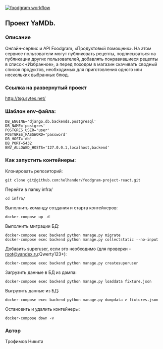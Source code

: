 [![foodgram workflow](https://github.com/helhander/foodgram-project-react/actions/workflows/foodgram_workflow.yml/badge.svg)](https://github.com/helhander/foodgram-project-react/actions/workflows/foodgram_workflow.yml)
## Проект YaMDb.
### Описание
Онлайн-сервис и API Foodgram, «Продуктовый помощник». 
На этом сервисе пользователи могут публиковать рецепты, подписываться на публикации других пользователей, добавлять понравившиеся рецепты в список «Избранное», а перед походом в магазин скачивать сводный список продуктов, необходимых для приготовления одного или нескольких выбранных блюд.

### Ссылка на развернутый проект
http://tsg.sytes.net/

### Шаблон env-файла:

```
DB_ENGINE='django.db.backends.postgresql'
DB_NAME='postgres'
POSTGRES_USER='user'
POSTGRES_PASSWORD='password'
DB_HOST='db'
DB_PORT=5432
ENV_ALLOWED_HOSTS='127.0.0.1,localhost,backend'
```

### Как запустить контейнеры:

Клонировать репозиторий:

```
git clone git@github.com:helhander/foodgram-project-react.git
```

Перейти в папку infra/

```
cd infra/
```

Выполнить команду создания и старта контейнеров:

```
docker-compose up -d
```

Выполнить миграции БД:

```
docker-compose exec backend python manage.py migrate
docker-compose exec backend python manage.py collectstatic --no-input
```

Добавить superuser, если это необходимо (для проверки - root@yandex.ru:Qwerty123+):

```
docker-compose exec backend python manage.py createsuperuser
```

Загрузить данные в БД из дампа:

```
docker-compose exec backend python manage.py loaddata fixture.json
```

Выгрузить данные из БД:

```
docker-compose exec backend python manage.py dumpdata > fixtures.json
```

Остановить и удалить контейнеры:

```
docker-compose down -v
```
### Автор
Трофимов Никита
